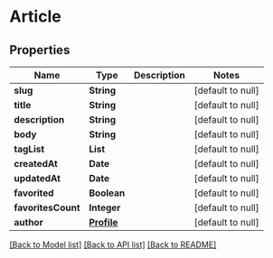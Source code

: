 # Article
## Properties

| Name | Type | Description | Notes |
|------------ | ------------- | ------------- | -------------|
| **slug** | **String** |  | [default to null] |
| **title** | **String** |  | [default to null] |
| **description** | **String** |  | [default to null] |
| **body** | **String** |  | [default to null] |
| **tagList** | **List** |  | [default to null] |
| **createdAt** | **Date** |  | [default to null] |
| **updatedAt** | **Date** |  | [default to null] |
| **favorited** | **Boolean** |  | [default to null] |
| **favoritesCount** | **Integer** |  | [default to null] |
| **author** | [**Profile**](Profile.md) |  | [default to null] |

[[Back to Model list]](../README.md#documentation-for-models) [[Back to API list]](../README.md#documentation-for-api-endpoints) [[Back to README]](../README.md)

